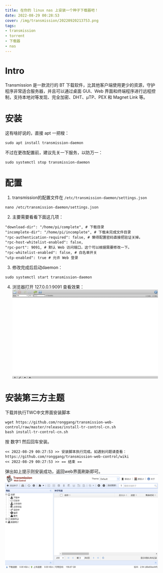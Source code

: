 ```yaml
---
title: 在你的 linux nas 上安装一个种子下载器吧！
date: 2022-08-29 00:28:53
cover: /img/transmission/20220920213753.png
tags:
- transmission
- torrent
- 下载器
- nas
---
```

# Intro
Transmission 是一款流行的 BT 下载软件，比其他客户端使用更少的资源，守护程序非常适合服务器，并且可以通过桌面 GUI、Web 界面和终端程序进行远程控制，支持本地对等发现、完全加密、DHT、µTP、PEX 和 Magnet Link 等。
# 安装
这有啥好说的，直接 apt 一把梭：
```
sudo apt install transmission-daemon
```
不过在更改配置前，建议先关一下服务，以防万一：
```
sudo systemctl stop transmission-daemon
```

# 配置
1. transmission的配置文件在 `/etc/transmission-daemon/settings.json`
```
nano /etc/transmission-daemon/settings.json
```
2. 主要需要看看下面这几项：
```
"download-dir": "/home/pi/complete", # 下载目录 
"incomplete-dir": "/home/pi/incomplete", # 下载未完成文件目录
"rpc-authentication-required": false, # 懒得配置密码直接把验证关掉。
"rpc-host-whitelist-enabled": false,
"rpc-port": 9091, # 默认 Web 访问端口，这个可以根据需要修改一下。
"rpc-whitelist-enabled": false, # 白名单开关
"utp-enabled": true # 允许 Web 登录
```
3. 修改完成后启动daemon：
```
sudo systemctl start transmission-daemon
```
4. 浏览器打开 127.0.0.1:9091 查看效果：
![](/img/transmission/20220920213841.png)  

# 安装第三方主题
下载并执行TWC中文界面安装脚本
```
wget https://github.com/ronggang/transmission-web-control/raw/master/release/install-tr-control-cn.sh
bash install-tr-control-cn.sh
```
按 数字1 然后回车安装。
```
<< 2022-08-29 00:27:53 >> 安装脚本执行完成。如遇到问题请查看：https://github.com/ronggang/transmission-web-control/wiki
<< 2022-08-29 00:27:53 >> == 结束 ==
```
弹出如上提示则安装成功，返回web界面刷新即可。
![](/img/transmission/20220920213753.png)